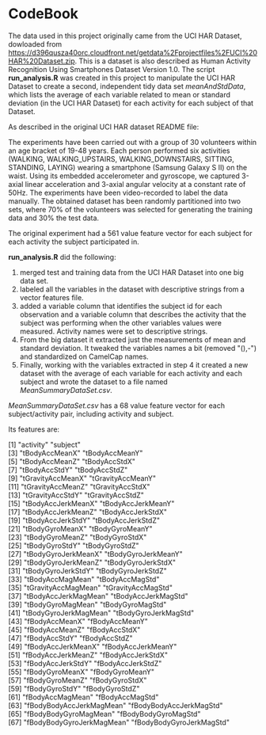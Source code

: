 # CodeBook

The data used in this project originally came from the UCI HAR Dataset, dowloaded from https://d396qusza40orc.cloudfront.net/getdata%2Fprojectfiles%2FUCI%20HAR%20Dataset.zip.
This is a dataset is also described as Human Activity Recognition Using Smartphones Dataset
Version 1.0. The script **run_analysis.R** was created in this project to manipulate the UCI HAR Dataset to create a second, independent tidy data set *meanAndStdData*, which lists the average of each variable related to mean or standard deviation (in the UCI HAR Dataset) for each activity for each subject of that Dataset.

As described in the original UCI HAR dataset README file:

The experiments have been carried out with a group of 30 volunteers within an age bracket of 19-48 years. Each person performed six activities (WALKING, WALKING_UPSTAIRS, WALKING_DOWNSTAIRS, SITTING, STANDING, LAYING) wearing a smartphone (Samsung Galaxy S II) on the waist. Using its embedded accelerometer and gyroscope, we captured 3-axial linear acceleration and 3-axial angular velocity at a constant rate of 50Hz. The experiments have been video-recorded to label the data manually. The obtained dataset has been randomly partitioned into two sets, where 70% of the volunteers was selected for generating the training data and 30% the test data.

The original experiment had a 561 value feature vector for each subject for each activity the subject participated in.

**run_analysis.R** did the following:
1.  merged test and training data from the UCI HAR Dataset into one big data set.  
2.  labeled all the variables in the dataset with descriptive strings from a vector features file. 
3.  added a variable column that identifies the subject id for each observation and a variable column that describes the activity that the subject was performing when the other variables values were measured. Activity names were set to descriptive strings.
4. From the big dataset it extracted just the measurements of mean and standard deviation. It tweaked the variables names a bit (removed "(),-") and standardized on CamelCap names. 
5. Finally, working with the variables extracted in step 4 it created a new dataset with the average of each variable for each activity and each subject and wrote the dataset to a file named *MeanSummaryDataSet.csv*.

*MeanSummaryDataSet.csv* has a 68 value feature vector for each subject/activity pair, including activity and subject.

Its features are:

[1] "activity"                 "subject"                 
 [3] "tBodyAccMeanX"            "tBodyAccMeanY"           
 [5] "tBodyAccMeanZ"            "tBodyAccStdX"            
 [7] "tBodyAccStdY"             "tBodyAccStdZ"            
 [9] "tGravityAccMeanX"         "tGravityAccMeanY"        
[11] "tGravityAccMeanZ"         "tGravityAccStdX"         
[13] "tGravityAccStdY"          "tGravityAccStdZ"         
[15] "tBodyAccJerkMeanX"        "tBodyAccJerkMeanY"       
[17] "tBodyAccJerkMeanZ"        "tBodyAccJerkStdX"        
[19] "tBodyAccJerkStdY"         "tBodyAccJerkStdZ"        
[21] "tBodyGyroMeanX"           "tBodyGyroMeanY"          
[23] "tBodyGyroMeanZ"           "tBodyGyroStdX"           
[25] "tBodyGyroStdY"            "tBodyGyroStdZ"           
[27] "tBodyGyroJerkMeanX"       "tBodyGyroJerkMeanY"      
[29] "tBodyGyroJerkMeanZ"       "tBodyGyroJerkStdX"       
[31] "tBodyGyroJerkStdY"        "tBodyGyroJerkStdZ"       
[33] "tBodyAccMagMean"          "tBodyAccMagStd"          
[35] "tGravityAccMagMean"       "tGravityAccMagStd"       
[37] "tBodyAccJerkMagMean"      "tBodyAccJerkMagStd"      
[39] "tBodyGyroMagMean"         "tBodyGyroMagStd"         
[41] "tBodyGyroJerkMagMean"     "tBodyGyroJerkMagStd"     
[43] "fBodyAccMeanX"            "fBodyAccMeanY"           
[45] "fBodyAccMeanZ"            "fBodyAccStdX"            
[47] "fBodyAccStdY"             "fBodyAccStdZ"            
[49] "fBodyAccJerkMeanX"        "fBodyAccJerkMeanY"       
[51] "fBodyAccJerkMeanZ"        "fBodyAccJerkStdX"        
[53] "fBodyAccJerkStdY"         "fBodyAccJerkStdZ"        
[55] "fBodyGyroMeanX"           "fBodyGyroMeanY"          
[57] "fBodyGyroMeanZ"           "fBodyGyroStdX"           
[59] "fBodyGyroStdY"            "fBodyGyroStdZ"           
[61] "fBodyAccMagMean"          "fBodyAccMagStd"          
[63] "fBodyBodyAccJerkMagMean"  "fBodyBodyAccJerkMagStd"  
[65] "fBodyBodyGyroMagMean"     "fBodyBodyGyroMagStd"     
[67] "fBodyBodyGyroJerkMagMean" "fBodyBodyGyroJerkMagStd" 
